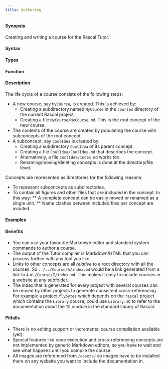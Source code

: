 ```yaml
---
title: Authoring
---
```


#### Synopsis

Creating and writing a course for the Rascal Tutor.

#### Syntax

#### Types

#### Function

#### Description

The life cycle of a course consists of the following steps:

* A new course, say `MyCourse`, is created. This is achieved by:
  * Creating a subdirectory named `MyCourse` in the `courses` directory of the current Rascal project.
  * Creating a file `MyCourse/MyCourse.md`. This is the root concept of the new course.
* The contents of the course are created by populating the course with subconcepts of the root concept.
* A subconcept, say `CoolIdea` is created by:
  * Creating a subdirectory `CoolIdea` of its parent concept.
  * Creating a file `CoolIdea/CoolIdea.md` that describes the concept.
  * Alternatively, a file `CoolIdea/index.md` works too.
  * Renaming/moving/deleting concepts is done at the directory/file level.

Concepts are represented as directories for the following reasons:

* To represent subconcepts as subdirectories.
* To contain all figures and other files that are included in the concept. In this way:
  ** A complete concept can be easily moved or renamed as a single unit.
  ** Name clashes between included files per concept are avoided.

#### Examples

#### Benefits

* You can use your favourite Markdown editor and standard system commands to author a course.
* The output of the Tutor compiler is Markdown/HTML that you can process further with any tool you like
* Links to other concepts are all _relative_ to a root directory with all the courses. So `../../Course/A/index.md` would be a link generated from a link to `A` in `/Course/Z/index.md`. This makes it easy to include courses in a website at any subfolder.
* The index that is generated for every project with several courses can be reused by other projects to generate consistent cross-referencing. For example a project `flybytes` which depends on the `rascal` project which contains the `Library` course, could use `Library:IO` to refer to the documentation about the `IO` module in the standard library of Rascal.

#### Pitfalls

* There is no editing support or incremental course compilation available (yet).
* Special features like code execution and cross-referencing concepts are not implemented by generic Markdown editors, so you have to wait and see what happens until you compile the course.
* All images are referenced from `/assets/` so images have to be installed there on any website you want to include the documentation in.